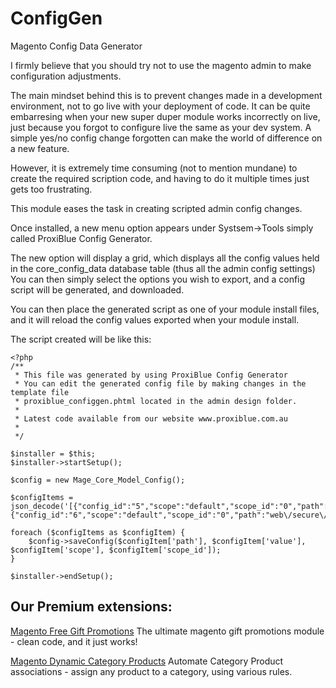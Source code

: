 ConfigGen
=========

Magento Config Data Generator

I firmly believe that you should try not to use the magento admin to make configuration adjustments.

The main mindset behind this is to prevent changes made in a development environment, not to go live with your deployment of code. 
It can be quite embarresing when your new super duper module works incorrectly on live, just because you forgot to configure live the same as your dev system.
A simple yes/no config change forgotten can make the world of difference on a new feature.

However, it is extremely time consuming (not to mention mundane) to create the required scription code, and having to do it multiple times just gets too frustrating.
 
This module eases the task in creating scripted admin config changes.

Once installed, a new menu option appears under Systsem->Tools simply called ProxiBlue Config Generator.

The new option will display a grid, which displays all the config values held in the core_config_data database table (thus all the admin config settings)
You can then simply select the options you wish to export, and a config script will be generated, and downloaded.
 
You can then place the generated script as one of your module install files, and it will reload the config values exported when your module install.

The script created will be like this:

```
<?php
/**
 * This file was generated by using ProxiBlue Config Generator
 * You can edit the generated config file by making changes in the template file
 * proxiblue_configgen.phtml located in the admin design folder.
 * 
 * Latest code available from our website www.proxiblue.com.au
 * 
 */

$installer = $this;
$installer->startSetup();

$config = new Mage_Core_Model_Config();

$configItems = json_decode('[{"config_id":"5","scope":"default","scope_id":"0","path":"web\/unsecure\/base_url","value":"http:\/\/giftpromodemo.dev.proxiblue.com.au\/"},{"config_id":"6","scope":"default","scope_id":"0","path":"web\/secure\/base_url","value":"http:\/\/giftpromodemo.proxiblue.com.au\/"}]');

foreach ($configItems as $configItem) {
    $config->saveConfig($configItem['path'], $configItem['value'], $configItem['scope'], $configItem['scope_id']);
}

$installer->endSetup();
```

Our Premium extensions:
----------------------
[Magento Free Gift Promotions](http://www.proxiblue.com.au/magento-gift-promotions.html "Magento Free Gift Promotions")
The ultimate magento gift promotions module - clean code, and it just works!

[Magento Dynamic Category Products](http://www.proxiblue.com.au/magento-dynamic-category-products.html "Magento Dynamic Category Products")
Automate Category Product associations - assign any product to a category, using various rules.

